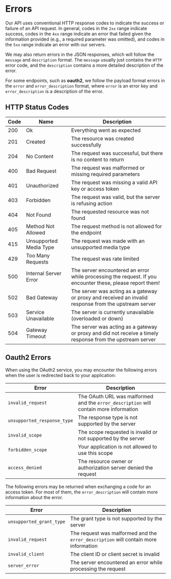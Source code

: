 # Errors

Our API uses conventional HTTP response codes to indicate the success or failure of an API request. In general, codes in the `2xx` range indicate success, codes in the `4xx` range indicate an error that failed given the information provided (e.g., a required parameter was omitted), and codes in the `5xx` range indicate an error with our servers.

We may also return errors in the JSON responses, which will follow the `message` and `description` format. The `message` usually just contains the `HTTP` error code, and the `description` contains a more detailed description of the error.

For some endpoints, such as **oauth2**, we follow the payload format errors in the `error` and `error_description` format, where `error` is an error key and `error_description` is a description of the error.

## HTTP Status Codes

| Code | Name                    | Description                                                                                                |
|------|-------------------------|------------------------------------------------------------------------------------------------------------|
| 200  | Ok                      | Everything went as expected                                                                                |
| 201  | Created                 | The resource was created successfully                                                                      |
| 204  | No Content              | The request was successful, but there is no content to return                                              |
| 400  | Bad Request             | The request was malformed or missing required parameters                                                   |
| 401  | Unauthorized            | The request was missing a valid API key or access token                                                    |
| 403  | Forbidden               | The request was valid, but the server is refusing action                                                   |
| 404  | Not Found               | The requested resource was not found                                                                       |
| 405  | Method Not Allowed      | The request method is not allowed for the endpoint                                                         |
| 415  | Unsupported Media Type  | The request was made with an unsupported media type                                                        |
| 429  | Too Many Requests       | The request was rate limited                                                                               |
| 500  | Internal Server Error   | The server encountered an error while processing the request. If you encounter these, please report them!  |
| 502  | Bad Gateway             | The server was acting as a gateway or proxy and received an invalid response from the upstream server      |
| 503  | Service Unavailable     | The server is currently unavailable (overloaded or down)                                                   |
| 504  | Gateway Timeout         | The server was acting as a gateway or proxy and did not receive a timely response from the upstream server |

## Oauth2 Errors

When using the OAuth2 service, you may encounter the following errors when the user is redirected back to your application:

| Error                         | Description                                                                           |
|-------------------------------|---------------------------------------------------------------------------------------|
| `invalid_request`             | The OAuth URL was malformed and the `error_description` will contain more information |
| `unsupported_response_type`   | The response type is not supported by the server                                      |
| `invalid_scope`               | The scope requested is invalid or not supported by the server                         |
| `forbidden_scope`             | Your application is not allowed to use this scope                                     |
| `access_denied`               | The resource owner or authorization server denied the request                         |

The following errors may be returned when exchanging a code for an access token. For most of them, the `error_description` will contain more information about the error.

| Error                    | Description                                                                         |
|--------------------------|-------------------------------------------------------------------------------------|
| `unsupported_grant_type` | The grant type is not supported by the server                                       |
| `invalid_request`        | The request was malformed and the `error_description` will contain more information |
| `invalid_client`         | The client ID or client secret is invalid                                           |
| `server_error`           | The server encountered an error while processing the request                        |